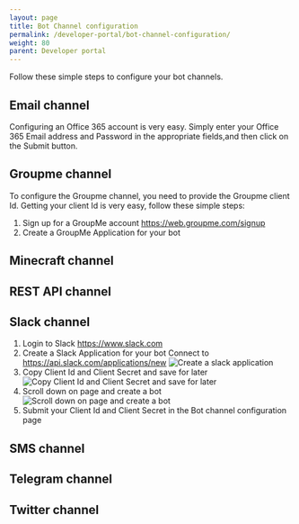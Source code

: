 ```yaml
---
layout: page
title: Bot Channel configuration
permalink: /developer-portal/bot-channel-configuration/
weight: 80
parent: Developer portal
---
```



Follow these simple steps to configure your bot channels.

## <a name="email"></a>Email channel

Configuring an Office 365 account is very easy. Simply enter your Office 365 Email address and Password in the appropriate fields,and then click on the Submit button.

## <a name="groupme"></a>Groupme channel

To configure the Groupme channel, you need to provide the Groupme client Id. Getting your client Id is very easy, follow these simple steps:

1. Sign up for a GroupMe account <a href="https://web.groupme.com/signup" target="_blank">https://web.groupme.com/signup</a>
2. Create a GroupMe Application for your bot

## <a name="minecraft"></a>Minecraft channel

## <a name="rest"></a>REST API channel

## <a name="slack"></a>Slack channel

1. Login to Slack <a href="https://www.slack.com" target="_blank">https://www.slack.com</a>
2. Create a Slack Application for your bot
Connect to <a href="https://api.slack.com/applications/new" target="_blank">https://api.slack.com/applications/new</a>
![Create a slack application](/botframework/StepApp.png)
3. Copy Client Id and Client Secret and save for later
![Copy Client Id and Client Secret and save for later](/botframework/StepAuth.png)
4. Scroll down on page and create a bot
![Scroll down on page and create a bot](/botframework/StepBot.png)
5. Submit your Client Id and Client Secret in the Bot channel configuration page

## <a name="sms"></a>SMS channel

## <a name="telegram"></a>Telegram channel

## <a name="twitter"></a>Twitter channel

